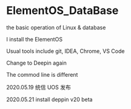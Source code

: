 # ElementOS_DataBase

the basic operation of Linux & database

I install the ElementOS

Usual tools include git, IDEA, Chrome, VS Code

Change to Deepin again

The commod line is different



2020.05.19 统信 UOS 发布

2020.05.21 install deppin v20 beta
